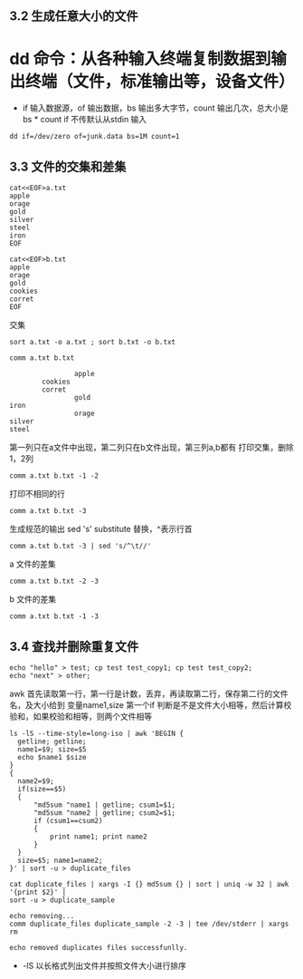 ## 3.2 生成任意大小的文件

# dd 命令：从各种输入终端复制数据到输出终端（文件，标准输出等，设备文件）
- if 输入数据源，of 输出数据，bs 输出多大字节，count 输出几次，总大小是 bs * count
if 不传默认从stdin 输入
```shell
dd if=/dev/zero of=junk.data bs=1M count=1
```

## 3.3 文件的交集和差集
```shell
cat<<EOF>a.txt
apple
orage
gold
silver
steel
iron
EOF
```
```shell
cat<<EOF>b.txt
apple
orage
gold
cookies
corret
EOF
```
交集
```shell
sort a.txt -o a.txt ; sort b.txt -o b.txt
```
```shell
comm a.txt b.txt
```
```shell
                apple
        cookies
        corret
                gold
iron
                orage
silver
steel

```
第一列只在a文件中出现，第二列只在b文件出现，第三列a,b都有
打印交集，删除1，2列
```shell
comm a.txt b.txt -1 -2
```
打印不相同的行
```shell
comm a.txt b.txt -3
```
生成规范的输出
sed 's' substitute 替换，^表示行首
```shell
comm a.txt b.txt -3 | sed 's/^\t//'
```
a 文件的差集
```shell
comm a.txt b.txt -2 -3
```
b 文件的差集
```shell
comm a.txt b.txt -1 -3 
```

## 3.4 查找并删除重复文件
```shell
echo "hello" > test; cp test test_copy1; cp test test_copy2;
echo "next" > other;
```

awk 首先读取第一行，第一行是计数，丢弃，再读取第二行，保存第二行的文件名，及大小给到
变量name1,size
第一个if 判断是不是文件大小相等，然后计算校验和，如果校验和相等，则两个文件相等
```shell
ls -lS --time-style=long-iso | awk 'BEGIN {
  getline; getline;
  name1=$9; size=$5
  echo $name1 $size
}
{
  name2=$9;
  if(size==$5)
  { 
      "md5sum "name1 | getline; csum1=$1;
      "md5sum "name2 | getline; csum2=$1;
      if (csum1==csum2)
      {
          print name1; print name2
      }
  }
  size=$5; name1=name2;
}' | sort -u > duplicate_files

cat duplicate_files | xargs -I {} md5sum {} | sort | uniq -w 32 | awk '{print $2}' | 
sort -u > duplicate_sample

echo removing...
comm duplicate_files duplicate_sample -2 -3 | tee /dev/stderr | xargs rm

echo removed duplicates files successfunlly.
```
- -lS 以长格式列出文件并按照文件大小进行排序